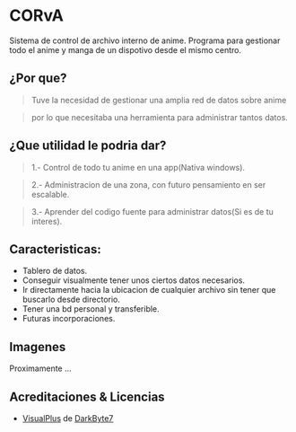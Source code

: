 CORvA
========================
Sistema de control de archivo interno de anime. Programa para gestionar todo el anime y manga de un dispotivo desde el mismo centro.

## ¿Por que?
> Tuve la necesidad de gestionar una amplia red de datos sobre anime

> por lo que necesitaba una herramienta para administrar tantos datos.

## ¿Que utilidad le podria dar?

> 1.- Control de todo tu anime en una app(Nativa windows).

> 2.- Administracion de una zona, con futuro pensamiento en ser escalable.

> 3.- Aprender del codigo fuente para administrar datos(Si es de tu interes).

## Caracteristicas:

* Tablero de datos.
* Conseguir visualmente tener unos ciertos datos necesarios.
* Ir directamente hacia la ubicacion de cualquier archivo sin tener que buscarlo desde directorio.
* Tener una bd personal y transferible.
* Futuras incorporaciones.

## Imagenes

Proximamente ...


## Acreditaciones & Licencias

* [VisualPlus][1] de [DarkByte7][2]

[1]: https://github.com/DarkByte7/VisualPlus
[2]: https://github.com/DarkByte7

